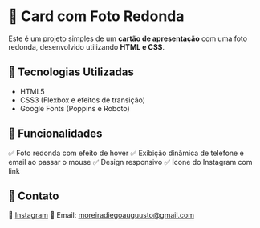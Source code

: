 # 📌 Card com Foto Redonda

Este é um projeto simples de um **cartão de apresentação** com uma foto redonda, desenvolvido utilizando **HTML e CSS**.

## 🚀 Tecnologias Utilizadas
- HTML5
- CSS3 (Flexbox e efeitos de transição)
- Google Fonts (Poppins e Roboto)

## 🎨 Funcionalidades
✅ Foto redonda com efeito de hover
✅ Exibição dinâmica de telefone e email ao passar o mouse
✅ Design responsivo
✅ Ícone do Instagram com link


## 📩 Contato
🔗 [Instagram](https://www.instagram.com/gustinhomoreiraa)
📧 Email: moreiradiegoauguusto@gmail.com

